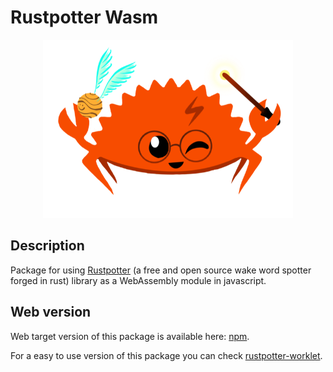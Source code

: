 # Rustpotter Wasm

<div align="center">
    <img src="https://raw.githubusercontent.com/GiviMAD/rustpotter/0f1094278c36953cd265dbfe33430a42b176fe0e/logo.png" width="400px"> 
</div>

## Description

Package for using [Rustpotter](https://github.com/GiviMAD/rustpotter) (a free and open source wake word spotter forged in rust) library as a WebAssembly module in javascript.

## Web version

Web target version of this package is available here: [npm](https://www.npmjs.com/package/rustpotter-web).

For a easy to use version of this package you can check [rustpotter-worklet](https://github.com/GiviMAD/rustpotter-worklet).

